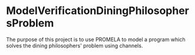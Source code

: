 # ModelVerificationDiningPhilosophersProblem

The purpose of this project is to use PROMELA to model a program which solves the dining philosophers' problem using channels.
